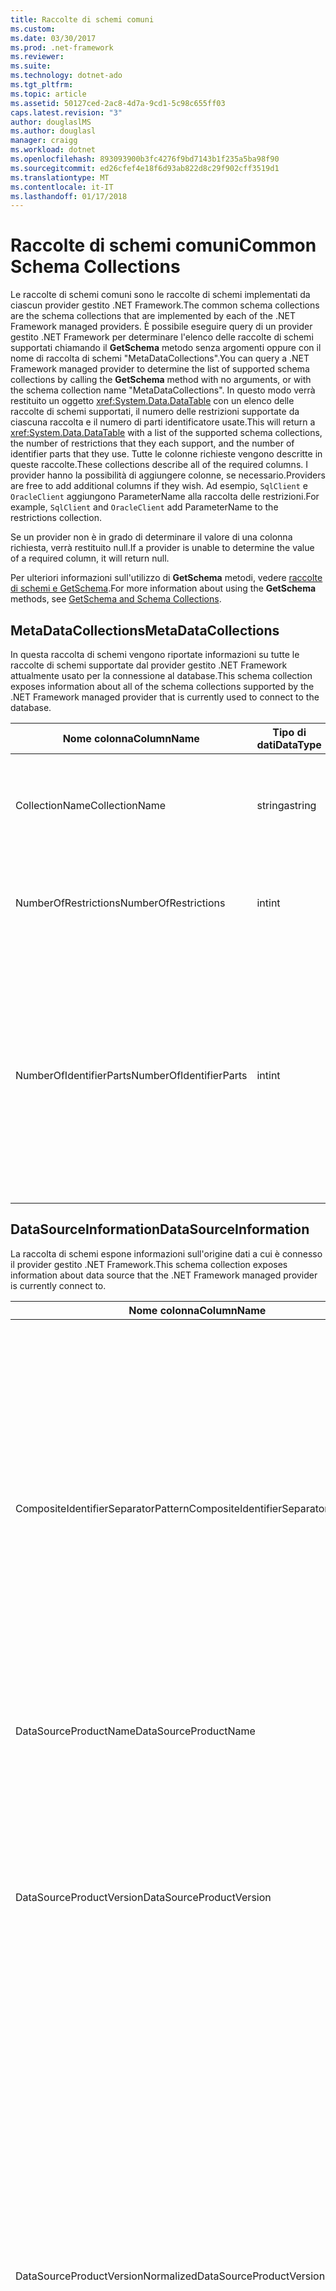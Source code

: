 ```yaml
---
title: Raccolte di schemi comuni
ms.custom: 
ms.date: 03/30/2017
ms.prod: .net-framework
ms.reviewer: 
ms.suite: 
ms.technology: dotnet-ado
ms.tgt_pltfrm: 
ms.topic: article
ms.assetid: 50127ced-2ac8-4d7a-9cd1-5c98c655ff03
caps.latest.revision: "3"
author: douglaslMS
ms.author: douglasl
manager: craigg
ms.workload: dotnet
ms.openlocfilehash: 893093900b3fc4276f9bd7143b1f235a5ba98f90
ms.sourcegitcommit: ed26cfef4e18f6d93ab822d8c29f902cff3519d1
ms.translationtype: MT
ms.contentlocale: it-IT
ms.lasthandoff: 01/17/2018
---
```

# <a name="common-schema-collections"></a><span data-ttu-id="63e28-102">Raccolte di schemi comuni</span><span class="sxs-lookup"><span data-stu-id="63e28-102">Common Schema Collections</span></span>
<span data-ttu-id="63e28-103">Le raccolte di schemi comuni sono le raccolte di schemi implementati da ciascun provider gestito .NET Framework.</span><span class="sxs-lookup"><span data-stu-id="63e28-103">The common schema collections are the schema collections that are implemented by each of the .NET Framework managed providers.</span></span> <span data-ttu-id="63e28-104">È possibile eseguire query di un provider gestito .NET Framework per determinare l'elenco delle raccolte di schemi supportati chiamando il **GetSchema** metodo senza argomenti oppure con il nome di raccolta di schemi "MetaDataCollections".</span><span class="sxs-lookup"><span data-stu-id="63e28-104">You can query a .NET Framework managed provider to determine the list of supported schema collections by calling the **GetSchema** method with no arguments, or with the schema collection name "MetaDataCollections".</span></span> <span data-ttu-id="63e28-105">In questo modo verrà restituito un oggetto <xref:System.Data.DataTable> con un elenco delle raccolte di schemi supportati, il numero delle restrizioni supportate da ciascuna raccolta e il numero di parti identificatore usate.</span><span class="sxs-lookup"><span data-stu-id="63e28-105">This will return a <xref:System.Data.DataTable> with a list of the supported schema collections, the number of restrictions that they each support, and the number of identifier parts that they use.</span></span> <span data-ttu-id="63e28-106">Tutte le colonne richieste vengono descritte in queste raccolte.</span><span class="sxs-lookup"><span data-stu-id="63e28-106">These collections describe all of the required columns.</span></span> <span data-ttu-id="63e28-107">I provider hanno la possibilità di aggiungere colonne, se necessario.</span><span class="sxs-lookup"><span data-stu-id="63e28-107">Providers are free to add additional columns if they wish.</span></span> <span data-ttu-id="63e28-108">Ad esempio, `SqlClient` e `OracleClient` aggiungono ParameterName alla raccolta delle restrizioni.</span><span class="sxs-lookup"><span data-stu-id="63e28-108">For example, `SqlClient` and `OracleClient` add ParameterName to the restrictions collection.</span></span>  
  
 <span data-ttu-id="63e28-109">Se un provider non è in grado di determinare il valore di una colonna richiesta, verrà restituito null.</span><span class="sxs-lookup"><span data-stu-id="63e28-109">If a provider is unable to determine the value of a required column, it will return null.</span></span>  
  
 <span data-ttu-id="63e28-110">Per ulteriori informazioni sull'utilizzo di **GetSchema** metodi, vedere [raccolte di schemi e GetSchema](../../../../docs/framework/data/adonet/getschema-and-schema-collections.md).</span><span class="sxs-lookup"><span data-stu-id="63e28-110">For more information about using the **GetSchema** methods, see [GetSchema and Schema Collections](../../../../docs/framework/data/adonet/getschema-and-schema-collections.md).</span></span>  
  
## <a name="metadatacollections"></a><span data-ttu-id="63e28-111">MetaDataCollections</span><span class="sxs-lookup"><span data-stu-id="63e28-111">MetaDataCollections</span></span>  
 <span data-ttu-id="63e28-112">In questa raccolta di schemi vengono riportate informazioni su tutte le raccolte di schemi supportate dal provider gestito .NET Framework attualmente usato per la connessione al database.</span><span class="sxs-lookup"><span data-stu-id="63e28-112">This schema collection exposes information about all of the schema collections supported by the .NET Framework managed provider that is currently used to connect to the database.</span></span>  
  
|<span data-ttu-id="63e28-113">Nome colonna</span><span class="sxs-lookup"><span data-stu-id="63e28-113">ColumnName</span></span>|<span data-ttu-id="63e28-114">Tipo di dati</span><span class="sxs-lookup"><span data-stu-id="63e28-114">DataType</span></span>|<span data-ttu-id="63e28-115">Descrizione</span><span class="sxs-lookup"><span data-stu-id="63e28-115">Description</span></span>|  
|----------------|--------------|-----------------|  
|<span data-ttu-id="63e28-116">CollectionName</span><span class="sxs-lookup"><span data-stu-id="63e28-116">CollectionName</span></span>|<span data-ttu-id="63e28-117">stringa</span><span class="sxs-lookup"><span data-stu-id="63e28-117">string</span></span>|<span data-ttu-id="63e28-118">Il nome della raccolta da passare per il **GetSchema** metodo per restituire la raccolta.</span><span class="sxs-lookup"><span data-stu-id="63e28-118">The name of the collection to pass to the **GetSchema** method to return the collection.</span></span>|  
|<span data-ttu-id="63e28-119">NumberOfRestrictions</span><span class="sxs-lookup"><span data-stu-id="63e28-119">NumberOfRestrictions</span></span>|<span data-ttu-id="63e28-120">int</span><span class="sxs-lookup"><span data-stu-id="63e28-120">int</span></span>|<span data-ttu-id="63e28-121">Il numero di restrizioni che è possibile specificare per la raccolta.</span><span class="sxs-lookup"><span data-stu-id="63e28-121">The number of restrictions that may be specified for the collection.</span></span>|  
|<span data-ttu-id="63e28-122">NumberOfIdentifierParts</span><span class="sxs-lookup"><span data-stu-id="63e28-122">NumberOfIdentifierParts</span></span>|<span data-ttu-id="63e28-123">int</span><span class="sxs-lookup"><span data-stu-id="63e28-123">int</span></span>|<span data-ttu-id="63e28-124">Il numero di parti nel nome dell'oggetto di database/identificatore composito.</span><span class="sxs-lookup"><span data-stu-id="63e28-124">The number of parts in the composite identifier/database object name.</span></span> <span data-ttu-id="63e28-125">Ad esempio, in SQL Server 3 corrisponde alle tabelle e 4 alle colonne.</span><span class="sxs-lookup"><span data-stu-id="63e28-125">For example, in SQL Server, this would be 3 for tables and 4 for columns.</span></span> <span data-ttu-id="63e28-126">In Oracle 2 corrisponde alle tabelle e 3 alle colonne.</span><span class="sxs-lookup"><span data-stu-id="63e28-126">In Oracle, it would be 2 for tables and 3 for columns.</span></span>|  
  
## <a name="datasourceinformation"></a><span data-ttu-id="63e28-127">DataSourceInformation</span><span class="sxs-lookup"><span data-stu-id="63e28-127">DataSourceInformation</span></span>  
 <span data-ttu-id="63e28-128">La raccolta di schemi espone informazioni sull'origine dati a cui è connesso il provider gestito .NET Framework.</span><span class="sxs-lookup"><span data-stu-id="63e28-128">This schema collection exposes information about data source that the .NET Framework managed provider is currently connect to.</span></span>  
  
|<span data-ttu-id="63e28-129">Nome colonna</span><span class="sxs-lookup"><span data-stu-id="63e28-129">ColumnName</span></span>|<span data-ttu-id="63e28-130">Tipo di dati</span><span class="sxs-lookup"><span data-stu-id="63e28-130">DataType</span></span>|<span data-ttu-id="63e28-131">Descrizione</span><span class="sxs-lookup"><span data-stu-id="63e28-131">Description</span></span>|  
|----------------|--------------|-----------------|  
|<span data-ttu-id="63e28-132">CompositeIdentifierSeparatorPattern</span><span class="sxs-lookup"><span data-stu-id="63e28-132">CompositeIdentifierSeparatorPattern</span></span>|<span data-ttu-id="63e28-133">string</span><span class="sxs-lookup"><span data-stu-id="63e28-133">string</span></span>|<span data-ttu-id="63e28-134">L'espressione regolare che corrisponde ai separatori compositi in un identificatore composito.</span><span class="sxs-lookup"><span data-stu-id="63e28-134">The regular expression to match the composite separators in a composite identifier.</span></span> <span data-ttu-id="63e28-135">Ad esempio, "\\."</span><span class="sxs-lookup"><span data-stu-id="63e28-135">For example, "\\."</span></span> <span data-ttu-id="63e28-136">(per SQL Server) o "@&#124; \\."</span><span class="sxs-lookup"><span data-stu-id="63e28-136">(for SQL Server) or "@&#124;\\."</span></span> <span data-ttu-id="63e28-137">(per Oracle).</span><span class="sxs-lookup"><span data-stu-id="63e28-137">(for Oracle).</span></span><br /><br /> <span data-ttu-id="63e28-138">Un identificatore composito viene generalmente utilizzato per un nome di oggetto di database, ad esempio: pubs.dbo o pubs@dbo.authors.</span><span class="sxs-lookup"><span data-stu-id="63e28-138">A composite identifier is typically what is used for a database object name, for example: pubs.dbo.authors or pubs@dbo.authors.</span></span><br /><br /> <span data-ttu-id="63e28-139">Per SQL Server, utilizzare l'espressione regolare "\\.".</span><span class="sxs-lookup"><span data-stu-id="63e28-139">For SQL Server, use the regular expression "\\.".</span></span> <span data-ttu-id="63e28-140">Per OracleClient, usare "@&#124; \\.".</span><span class="sxs-lookup"><span data-stu-id="63e28-140">For OracleClient, use "@&#124;\\.".</span></span><br /><br /> <span data-ttu-id="63e28-141">Per ODBC, usare Catalog_name_seperator.</span><span class="sxs-lookup"><span data-stu-id="63e28-141">For ODBC use the Catalog_name_seperator.</span></span><br /><br /> <span data-ttu-id="63e28-142">Per OLE DB, usare DBLITERAL_CATALOG_SEPARATOR o DBLITERAL_SCHEMA_SEPARATOR.</span><span class="sxs-lookup"><span data-stu-id="63e28-142">For OLE DB use DBLITERAL_CATALOG_SEPARATOR or DBLITERAL_SCHEMA_SEPARATOR.</span></span>|  
|<span data-ttu-id="63e28-143">DataSourceProductName</span><span class="sxs-lookup"><span data-stu-id="63e28-143">DataSourceProductName</span></span>|<span data-ttu-id="63e28-144">string</span><span class="sxs-lookup"><span data-stu-id="63e28-144">string</span></span>|<span data-ttu-id="63e28-145">Il nome del prodotto a cui ha avuto accesso il provider, come "Oracle" o "SQLServer".</span><span class="sxs-lookup"><span data-stu-id="63e28-145">The name of the product accessed by the provider, such as "Oracle" or "SQLServer".</span></span>|  
|<span data-ttu-id="63e28-146">DataSourceProductVersion</span><span class="sxs-lookup"><span data-stu-id="63e28-146">DataSourceProductVersion</span></span>|<span data-ttu-id="63e28-147">string</span><span class="sxs-lookup"><span data-stu-id="63e28-147">string</span></span>|<span data-ttu-id="63e28-148">Indica la versione del prodotto a cui ha avuto accesso il provider, nel formato nativo delle origini dati e non in formato Microsoft.</span><span class="sxs-lookup"><span data-stu-id="63e28-148">Indicates the version of the product accessed by the provider, in the data sources native format and not in Microsoft format.</span></span><br /><br /> <span data-ttu-id="63e28-149">In alcuni casi DataSourceProductVersion e DataSourceProductVersionNormalized corrisponderanno allo stesso valore.</span><span class="sxs-lookup"><span data-stu-id="63e28-149">In some cases DataSourceProductVersion and DataSourceProductVersionNormalized will be the same value.</span></span> <span data-ttu-id="63e28-150">Nel caso di OLE DB e ODBC risulteranno sempre uguali poiché sono mappati alla stessa chiamata di funzione nell'API nativo sottostante.</span><span class="sxs-lookup"><span data-stu-id="63e28-150">In the case of OLE DB and ODBC, these will always be the same as they are mapped to the same function call in the underlying native API.</span></span>|  
|<span data-ttu-id="63e28-151">DataSourceProductVersionNormalized</span><span class="sxs-lookup"><span data-stu-id="63e28-151">DataSourceProductVersionNormalized</span></span>|<span data-ttu-id="63e28-152">string</span><span class="sxs-lookup"><span data-stu-id="63e28-152">string</span></span>|<span data-ttu-id="63e28-153">Una versione normalizzata per l'origine dati, che è possibile confrontare con `String.Compare()`.</span><span class="sxs-lookup"><span data-stu-id="63e28-153">A normalized version for the data source, such that it can be compared with `String.Compare()`.</span></span> <span data-ttu-id="63e28-154">Il formato è lo stesso in tutte le versioni del provider per evitare che la versione 10 venga elencata tra la versione 1 e la versione 2.</span><span class="sxs-lookup"><span data-stu-id="63e28-154">The format of this is consistent for all versions of the provider to prevent version 10 from sorting between version 1 and version 2.</span></span><br /><br /> <span data-ttu-id="63e28-155">Ad esempio, il provider Oracle Usa il formato "nn.nn.nn.nn.nn" per la versione normalizzata, provocando un'origine di dati Oracle 8i restituire "il valore 08.01.07.04.01".</span><span class="sxs-lookup"><span data-stu-id="63e28-155">For example, the Oracle provider uses a format of "nn.nn.nn.nn.nn" for its normalized version, which causes an Oracle 8i data source to return "08.01.07.04.01".</span></span> <span data-ttu-id="63e28-156">SQL Server utilizza il formato "nn.nn.nnnn" Microsoft tipico.</span><span class="sxs-lookup"><span data-stu-id="63e28-156">SQL Server uses the typical Microsoft "nn.nn.nnnn" format.</span></span><br /><br /> <span data-ttu-id="63e28-157">In alcuni casi DataSourceProductVersion e DataSourceProductVersionNormalized corrisponderanno allo stesso valore.</span><span class="sxs-lookup"><span data-stu-id="63e28-157">In some cases, DataSourceProductVersion and DataSourceProductVersionNormalized will be the same value.</span></span> <span data-ttu-id="63e28-158">Nel caso di OLE DB e ODBC risulteranno sempre uguali poiché sono mappati alla stessa chiamata di funzione nell'API nativo sottostante.</span><span class="sxs-lookup"><span data-stu-id="63e28-158">In the case of OLE DB and ODBC these will always be the same as they are mapped to the same function call in the underlying native API.</span></span>|  
|<span data-ttu-id="63e28-159">GroupByBehavior</span><span class="sxs-lookup"><span data-stu-id="63e28-159">GroupByBehavior</span></span>|<xref:System.Data.Common.GroupByBehavior>|<span data-ttu-id="63e28-160">Specifica il rapporto tra le colonne nella clausola GROUP BY e le colonne non aggregate nell'elenco di selezione.</span><span class="sxs-lookup"><span data-stu-id="63e28-160">Specifies the relationship between the columns in a GROUP BY clause and the non-aggregated columns in the select list.</span></span>|  
|<span data-ttu-id="63e28-161">IdentifierPattern</span><span class="sxs-lookup"><span data-stu-id="63e28-161">IdentifierPattern</span></span>|<span data-ttu-id="63e28-162">string</span><span class="sxs-lookup"><span data-stu-id="63e28-162">string</span></span>|<span data-ttu-id="63e28-163">Un'espressione regolare che corrisponde a un identificatore e dispone di un valore di corrispondenza dell'identificatore.</span><span class="sxs-lookup"><span data-stu-id="63e28-163">A regular expression that matches an identifier and has a match value of the identifier.</span></span> <span data-ttu-id="63e28-164">Ad esempio "[A-Za-z0-9_#$]".</span><span class="sxs-lookup"><span data-stu-id="63e28-164">For example "[A-Za-z0-9_#$]".</span></span>|  
|<span data-ttu-id="63e28-165">IdentifierCase</span><span class="sxs-lookup"><span data-stu-id="63e28-165">IdentifierCase</span></span>|<xref:System.Data.Common.IdentifierCase>|<span data-ttu-id="63e28-166">Indica se per gli identificatori non delimitati viene eseguita la distinzione tra maiuscole e minuscole.</span><span class="sxs-lookup"><span data-stu-id="63e28-166">Indicates whether non-quoted identifiers are treated as case sensitive or not.</span></span>|  
|<span data-ttu-id="63e28-167">OrderByColumnsInSelect</span><span class="sxs-lookup"><span data-stu-id="63e28-167">OrderByColumnsInSelect</span></span>|<span data-ttu-id="63e28-168">bool</span><span class="sxs-lookup"><span data-stu-id="63e28-168">bool</span></span>|<span data-ttu-id="63e28-169">Specifica se le colonne nella clausola ORDER BY devono essere presenti nell'elenco di selezione.</span><span class="sxs-lookup"><span data-stu-id="63e28-169">Specifies whether columns in an ORDER BY clause must be in the select list.</span></span> <span data-ttu-id="63e28-170">Il valore true indica che le colonne devono risultare nell'elenco di selezione, mentre il valore false indica che non è necessario.</span><span class="sxs-lookup"><span data-stu-id="63e28-170">A value of true indicates that they are required to be in the select list, a value of false indicates that they are not required to be in the select list.</span></span>|  
|<span data-ttu-id="63e28-171">ParameterMarkerFormat</span><span class="sxs-lookup"><span data-stu-id="63e28-171">ParameterMarkerFormat</span></span>|<span data-ttu-id="63e28-172">string</span><span class="sxs-lookup"><span data-stu-id="63e28-172">string</span></span>|<span data-ttu-id="63e28-173">Una stringa di formato che rappresenta la modalità di formattazione di un parametro.</span><span class="sxs-lookup"><span data-stu-id="63e28-173">A format string that represents how to format a parameter.</span></span><br /><br /> <span data-ttu-id="63e28-174">Se i parametri denominati sono supportati dall'origine dati, il primo segnalibro di questa stringa deve trovarsi nella posizione in cui verrà formattato il nome del parametro.</span><span class="sxs-lookup"><span data-stu-id="63e28-174">If named parameters are supported by the data source, the first placeholder in this string should be where the parameter name should be formatted.</span></span><br /><br /> <span data-ttu-id="63e28-175">Se ad esempio l'origine dati prevede che i parametri vengano denominati e presentino il prefisso ":", il risultato sarà ":{0}".</span><span class="sxs-lookup"><span data-stu-id="63e28-175">For example, if the data source expects parameters to be named and prefixed with an ‘:’ this would be ":{0}".</span></span> <span data-ttu-id="63e28-176">Quando si esegue la formattazione con il nome di parametro "p1" la stringa risultante sarà ":p1".</span><span class="sxs-lookup"><span data-stu-id="63e28-176">When formatting this with a parameter name of "p1" the resulting string is ":p1".</span></span><br /><br /> <span data-ttu-id="63e28-177">Se l'origine dati prevede che i parametri il prefisso di ' @', ma già includono i nomi, il risultato sarà '{0}' e il risultato della formattazione di un parametro denominato "@p1"sarà"@p1".</span><span class="sxs-lookup"><span data-stu-id="63e28-177">If the data source expects parameters to be prefixed with the ‘@’, but the names already include them, this would be ‘{0}’, and the result of formatting a parameter named "@p1" would simply be "@p1".</span></span><br /><br /> <span data-ttu-id="63e28-178">Per le origini dati che non prevedono parametri denominati e prevede l'utilizzo del '?'</span><span class="sxs-lookup"><span data-stu-id="63e28-178">For data sources that do not expect named parameters and expect the use of the ‘?’</span></span> <span data-ttu-id="63e28-179">carattere, la stringa di formato può essere specificata come '?', in modo da ignorare il nome del parametro.</span><span class="sxs-lookup"><span data-stu-id="63e28-179">character, the format string can be specified as simply ‘?’, which would ignore the parameter name.</span></span> <span data-ttu-id="63e28-180">Per OLE DB viene restituito‘?’.</span><span class="sxs-lookup"><span data-stu-id="63e28-180">For OLE DB we return ‘?’.</span></span>|  
|<span data-ttu-id="63e28-181">ParameterMarkerPattern</span><span class="sxs-lookup"><span data-stu-id="63e28-181">ParameterMarkerPattern</span></span>|<span data-ttu-id="63e28-182">string</span><span class="sxs-lookup"><span data-stu-id="63e28-182">string</span></span>|<span data-ttu-id="63e28-183">Un'espressione regolare che corrisponde al marcatore di parametro.</span><span class="sxs-lookup"><span data-stu-id="63e28-183">A regular expression that matches a parameter marker.</span></span> <span data-ttu-id="63e28-184">Avrà un valore corrispondente per il nome del parametro, se disponibile.</span><span class="sxs-lookup"><span data-stu-id="63e28-184">It will have a match value of the parameter name, if any.</span></span><br /><br /> <span data-ttu-id="63e28-185">Se ad esempio i parametri denominati sono supportati con un carattere "@" principale incluso nel nome del parametro, il risultato sarà: "(@[A-Za-z0-9_$#]\*)".</span><span class="sxs-lookup"><span data-stu-id="63e28-185">For example, if named parameters are supported with an ‘@’ lead-in character that will be included in the parameter name, this would be: "(@[A-Za-z0-9_$#]\*)".</span></span><br /><br /> <span data-ttu-id="63e28-186">Tuttavia, se i parametri denominati sono supportati con un ':' come carattere iniziale e non è parte del nome del parametro, il risultato sarà: ": ([A-Za-z0-9 _ $#]\\*)".</span><span class="sxs-lookup"><span data-stu-id="63e28-186">However, if named parameters are supported with a ‘:’ as the lead-in character and it is not part of the parameter name, this would be: ":([A-Za-z0-9_$#]\\*)".</span></span><br /><br /> <span data-ttu-id="63e28-187">Se l'origine dati non supporta i parametri nominati, il risultato sarà "?".</span><span class="sxs-lookup"><span data-stu-id="63e28-187">Of course, if the data source doesn’t support named parameters, this would simply be "?".</span></span>|  
|<span data-ttu-id="63e28-188">ParameterNameMaxLength</span><span class="sxs-lookup"><span data-stu-id="63e28-188">ParameterNameMaxLength</span></span>|<span data-ttu-id="63e28-189">int</span><span class="sxs-lookup"><span data-stu-id="63e28-189">int</span></span>|<span data-ttu-id="63e28-190">La lunghezza massima del nome del parametro in caratteri.</span><span class="sxs-lookup"><span data-stu-id="63e28-190">The maximum length of a parameter name in characters.</span></span> <span data-ttu-id="63e28-191">In Visual Studio si presuppone che se i nomi di parametri sono supportati, il valore minimo per la lunghezza massima corrisponderà a 30 caratteri.</span><span class="sxs-lookup"><span data-stu-id="63e28-191">Visual Studio expects that if parameter names are supported, the minimum value for the maximum length is 30 characters.</span></span><br /><br /> <span data-ttu-id="63e28-192">Se l'origine dati non supporta i parametri denominati, questa proprietà restituisce zero.</span><span class="sxs-lookup"><span data-stu-id="63e28-192">If the data source does not support named parameters, this property returns zero.</span></span>|  
|<span data-ttu-id="63e28-193">ParameterNamePattern</span><span class="sxs-lookup"><span data-stu-id="63e28-193">ParameterNamePattern</span></span>|<span data-ttu-id="63e28-194">string</span><span class="sxs-lookup"><span data-stu-id="63e28-194">string</span></span>|<span data-ttu-id="63e28-195">Un'espressione regolare che corrisponde ai nomi di parametro validi.</span><span class="sxs-lookup"><span data-stu-id="63e28-195">A regular expression that matches the valid parameter names.</span></span> <span data-ttu-id="63e28-196">Origini dati diverse hanno regole diverse per i caratteri che è possibile usare con i nomi di parametro.</span><span class="sxs-lookup"><span data-stu-id="63e28-196">Different data sources have different rules regarding the characters that may be used for parameter names.</span></span><br /><br /> <span data-ttu-id="63e28-197">In Visual Studio si presuppone che se sono supportati i nomi di parametro, i caratteri "\p{Lu}\p{Ll}\p{Lt}\p{Lm}\p{Lo}\p{Nl}\p{Nd}" rappresentano il set di caratteri minimo supportato, valido per i nomi di parametro.</span><span class="sxs-lookup"><span data-stu-id="63e28-197">Visual Studio expects that if parameter names are supported, the characters "\p{Lu}\p{Ll}\p{Lt}\p{Lm}\p{Lo}\p{Nl}\p{Nd}" are the minimum supported set of characters that are valid for parameter names.</span></span>|  
|<span data-ttu-id="63e28-198">QuotedIdentifierPattern</span><span class="sxs-lookup"><span data-stu-id="63e28-198">QuotedIdentifierPattern</span></span>|<span data-ttu-id="63e28-199">string</span><span class="sxs-lookup"><span data-stu-id="63e28-199">string</span></span>|<span data-ttu-id="63e28-200">Un'espressione regolare che corrisponde a un identificatore delimitato e dispone di un valore di corrispondenza dell'identificatore senza virgolette.</span><span class="sxs-lookup"><span data-stu-id="63e28-200">A regular expression that matches a quoted identifier and has a match value of the identifier itself without the quotes.</span></span> <span data-ttu-id="63e28-201">Ad esempio, se l'origine dati utilizzate le virgolette doppie per identificare gli identificatori delimitati, il risultato sarà: "(([^\\"] &#124;\\" \\")\*)".</span><span class="sxs-lookup"><span data-stu-id="63e28-201">For example, if the data source used double-quotes to identify quoted identifiers, this would be: "(([^\\"]&#124;\\"\\")\*)".</span></span>|  
|<span data-ttu-id="63e28-202">QuotedIdentifierCase</span><span class="sxs-lookup"><span data-stu-id="63e28-202">QuotedIdentifierCase</span></span>|<xref:System.Data.Common.IdentifierCase>|<span data-ttu-id="63e28-203">Indica se per gli identificatori delimitati viene eseguita la distinzione tra maiuscole e minuscole.</span><span class="sxs-lookup"><span data-stu-id="63e28-203">Indicates whether quoted identifiers are treated as case sensitive or not.</span></span>|  
|<span data-ttu-id="63e28-204">StatementSeparatorPattern</span><span class="sxs-lookup"><span data-stu-id="63e28-204">StatementSeparatorPattern</span></span>|<span data-ttu-id="63e28-205">string</span><span class="sxs-lookup"><span data-stu-id="63e28-205">string</span></span>|<span data-ttu-id="63e28-206">Un'espressione regolare che corrisponde al separatore di istruzione.</span><span class="sxs-lookup"><span data-stu-id="63e28-206">A regular expression that matches the statement separator.</span></span>|  
|<span data-ttu-id="63e28-207">StringLiteralPattern</span><span class="sxs-lookup"><span data-stu-id="63e28-207">StringLiteralPattern</span></span>|<span data-ttu-id="63e28-208">string</span><span class="sxs-lookup"><span data-stu-id="63e28-208">string</span></span>|<span data-ttu-id="63e28-209">Un'espressione regolare che corrisponde a una stringa letterale e dispone di un valore di corrispondenza del valore letterale.</span><span class="sxs-lookup"><span data-stu-id="63e28-209">A regular expression that matches a string literal and has a match value of the literal itself.</span></span> <span data-ttu-id="63e28-210">Ad esempio, se l'origine dati utilizzata virgolette singole per identificare le stringhe, il risultato sarà: "('([^'] &#124; ') \*')"'</span><span class="sxs-lookup"><span data-stu-id="63e28-210">For example, if the data source used single-quotes to identify strings, this would be: "('([^']&#124;'')\*')"'</span></span>|  
|<span data-ttu-id="63e28-211">SupportedJoinOperators</span><span class="sxs-lookup"><span data-stu-id="63e28-211">SupportedJoinOperators</span></span>|<xref:System.Data.Common.SupportedJoinOperators>|<span data-ttu-id="63e28-212">Specifica i tipi di istruzioni join di SQL supportati dall'origine dati.</span><span class="sxs-lookup"><span data-stu-id="63e28-212">Specifies what types of SQL join statements are supported by the data source.</span></span>|  
  
## <a name="datatypes"></a><span data-ttu-id="63e28-213">DataTypes</span><span class="sxs-lookup"><span data-stu-id="63e28-213">DataTypes</span></span>  
 <span data-ttu-id="63e28-214">La raccolta di schemi espone informazioni sui tipi di dati supportati dal database al quale è connesso il provider gestito .NET Framework.</span><span class="sxs-lookup"><span data-stu-id="63e28-214">This schema collection exposes information about the data types that are supported by the database that the .NET Framework managed provider is currently connected to.</span></span>  
  
|<span data-ttu-id="63e28-215">Nome colonna</span><span class="sxs-lookup"><span data-stu-id="63e28-215">ColumnName</span></span>|<span data-ttu-id="63e28-216">Tipo di dati</span><span class="sxs-lookup"><span data-stu-id="63e28-216">DataType</span></span>|<span data-ttu-id="63e28-217">Descrizione</span><span class="sxs-lookup"><span data-stu-id="63e28-217">Description</span></span>|  
|----------------|--------------|-----------------|  
|<span data-ttu-id="63e28-218">TypeName</span><span class="sxs-lookup"><span data-stu-id="63e28-218">TypeName</span></span>|<span data-ttu-id="63e28-219">string</span><span class="sxs-lookup"><span data-stu-id="63e28-219">string</span></span>|<span data-ttu-id="63e28-220">Il nome del tipo di dati specifico del provider.</span><span class="sxs-lookup"><span data-stu-id="63e28-220">The provider-specific data type name.</span></span>|  
|<span data-ttu-id="63e28-221">ProviderDbType</span><span class="sxs-lookup"><span data-stu-id="63e28-221">ProviderDbType</span></span>|<span data-ttu-id="63e28-222">int</span><span class="sxs-lookup"><span data-stu-id="63e28-222">int</span></span>|<span data-ttu-id="63e28-223">Il tipo di valore specifico del provider da usare quando si specifica un tipo di parametro.</span><span class="sxs-lookup"><span data-stu-id="63e28-223">The provider-specific type value that should be used when specifying a parameter’s type.</span></span> <span data-ttu-id="63e28-224">Ad esempio, SqlDbType.Money o OracleType.Blob.</span><span class="sxs-lookup"><span data-stu-id="63e28-224">For example, SqlDbType.Money or OracleType.Blob.</span></span>|  
|<span data-ttu-id="63e28-225">ColumnSize</span><span class="sxs-lookup"><span data-stu-id="63e28-225">ColumnSize</span></span>|<span data-ttu-id="63e28-226">long</span><span class="sxs-lookup"><span data-stu-id="63e28-226">long</span></span>|<span data-ttu-id="63e28-227">La lunghezza di una colonna o di un parametro non numerico fa riferimento alla lunghezza massima o definita per questo tipo dal provider.</span><span class="sxs-lookup"><span data-stu-id="63e28-227">The length of a non-numeric column or parameter refers to either the maximum or the length defined for this type by the provider.</span></span><br /><br /> <span data-ttu-id="63e28-228">Per i dati di tipo carattere, rappresenta la lunghezza massima o definita in unità, definita dall'origine dati.</span><span class="sxs-lookup"><span data-stu-id="63e28-228">For character data, this is the maximum or defined length in units, defined by the data source.</span></span> <span data-ttu-id="63e28-229">In Oracle è possibile specificare una lunghezza, quindi la dimensione della memoria effettiva per determinati tipi di dati carattere.</span><span class="sxs-lookup"><span data-stu-id="63e28-229">Oracle has the concept of specifying a length and then specifying the actual storage size for some character data types.</span></span> <span data-ttu-id="63e28-230">Ciò consente di definire solo la lunghezza in unità per Oracle.</span><span class="sxs-lookup"><span data-stu-id="63e28-230">This defines only the length in units for Oracle.</span></span><br /><br /> <span data-ttu-id="63e28-231">Per i tipi di dati data-ora, rappresenta la lunghezza della rappresentazione stringa (se si suppone la massima precisione consentita del componente in frazioni di secondo).</span><span class="sxs-lookup"><span data-stu-id="63e28-231">For date-time data types, this is the length of the string representation (assuming the maximum allowed precision of the fractional seconds component).</span></span><br /><br /> <span data-ttu-id="63e28-232">Se il tipo di dati è numerico, rappresenta il limite superiore sulla massima precisione del tipo di dati.</span><span class="sxs-lookup"><span data-stu-id="63e28-232">If the data type is numeric, this is the upper bound on the maximum precision of the data type.</span></span>|  
|<span data-ttu-id="63e28-233">CreateFormat</span><span class="sxs-lookup"><span data-stu-id="63e28-233">CreateFormat</span></span>|<span data-ttu-id="63e28-234">string</span><span class="sxs-lookup"><span data-stu-id="63e28-234">string</span></span>|<span data-ttu-id="63e28-235">Stringa di formato che indica come aggiungere la colonna a un'istruzione di definizione dei dati, come CREATE TABLE.</span><span class="sxs-lookup"><span data-stu-id="63e28-235">Format string that represents how to add this column to a data definition statement, such as CREATE TABLE.</span></span> <span data-ttu-id="63e28-236">Ciascun elemento nella matrice CreateParameter deve essere rappresentato da un "marcatore di parametro" nella stringa di formato.</span><span class="sxs-lookup"><span data-stu-id="63e28-236">Each element in the CreateParameter array should be represented by a "parameter marker" in the format string.</span></span><br /><br /> <span data-ttu-id="63e28-237">Ad esempio, per il tipo di dati SQL DECIMAL sono necessarie una precisione e una scala.</span><span class="sxs-lookup"><span data-stu-id="63e28-237">For example, the SQL data type DECIMAL needs a precision and a scale.</span></span> <span data-ttu-id="63e28-238">In questo caso, la stringa di formato risulterà "DECIMAL({0},{1})".</span><span class="sxs-lookup"><span data-stu-id="63e28-238">In this case, the format string would be "DECIMAL({0},{1})".</span></span>|  
|<span data-ttu-id="63e28-239">CreateParameters</span><span class="sxs-lookup"><span data-stu-id="63e28-239">CreateParameters</span></span>|<span data-ttu-id="63e28-240">string</span><span class="sxs-lookup"><span data-stu-id="63e28-240">string</span></span>|<span data-ttu-id="63e28-241">I parametri di creazione da specificare durante la creazione di una colonna di questo tipo di dati.</span><span class="sxs-lookup"><span data-stu-id="63e28-241">The creation parameters that must be specified when creating a column of this data type.</span></span> <span data-ttu-id="63e28-242">Ciascun parametro di creazione viene elencato nella stringa, separato da una virgola nell'ordine in cui deve essere fornito.</span><span class="sxs-lookup"><span data-stu-id="63e28-242">Each creation parameter is listed in the string, separated by a comma in the order they are to be supplied.</span></span><br /><br /> <span data-ttu-id="63e28-243">Ad esempio, per il tipo di dati SQL DECIMAL sono necessarie una precisione e una scala.</span><span class="sxs-lookup"><span data-stu-id="63e28-243">For example, the SQL data type DECIMAL needs a precision and a scale.</span></span> <span data-ttu-id="63e28-244">In questo caso, i parametri di creazione devono contenere la stringa "precision, scale".</span><span class="sxs-lookup"><span data-stu-id="63e28-244">In this case, the creation parameters should contain the string "precision, scale".</span></span><br /><br /> <span data-ttu-id="63e28-245">In un comando di testo per creare una colonna DECIMAL con una precisione di 10 e una scala di 2, il valore della colonna CreateFormat può essere DECIMAL({0},{1})" e la specifica completa del tipo sarà DECIMAL(10,2).</span><span class="sxs-lookup"><span data-stu-id="63e28-245">In a text command to create a DECIMAL column with a precision of 10 and a scale of 2, the value of the CreateFormat column might be DECIMAL({0},{1})" and the complete type specification would be DECIMAL(10,2).</span></span>|  
|<span data-ttu-id="63e28-246">Tipo di dati</span><span class="sxs-lookup"><span data-stu-id="63e28-246">DataType</span></span>|<span data-ttu-id="63e28-247">string</span><span class="sxs-lookup"><span data-stu-id="63e28-247">string</span></span>|<span data-ttu-id="63e28-248">Il nome del tipo di dati .NET Framework.</span><span class="sxs-lookup"><span data-stu-id="63e28-248">The name of the .NET Framework type of the data type.</span></span>|  
|<span data-ttu-id="63e28-249">IsAutoincrementable</span><span class="sxs-lookup"><span data-stu-id="63e28-249">IsAutoincrementable</span></span>|<span data-ttu-id="63e28-250">bool</span><span class="sxs-lookup"><span data-stu-id="63e28-250">bool</span></span>|<span data-ttu-id="63e28-251">true—I valori di questo tipo di dati possono essere a incremento automatico.</span><span class="sxs-lookup"><span data-stu-id="63e28-251">true—Values of this data type may be auto-incrementing.</span></span><br /><br /> <span data-ttu-id="63e28-252">false—I valori di questo tipo di dati possono non essere a incremento automatico.</span><span class="sxs-lookup"><span data-stu-id="63e28-252">false—Values of this data type may not be auto-incrementing.</span></span><br /><br /> <span data-ttu-id="63e28-253">Notare che anche se una colonna di questo tipo di dati può essere a incremento automatico, non significa che tutte le colonne di questo tipo lo siano.</span><span class="sxs-lookup"><span data-stu-id="63e28-253">Note that this merely indicates whether a column of this data type may be auto-incrementing, not that all columns of this type are auto-incrementing.</span></span>|  
|<span data-ttu-id="63e28-254">IsBestMatch</span><span class="sxs-lookup"><span data-stu-id="63e28-254">IsBestMatch</span></span>|<span data-ttu-id="63e28-255">bool</span><span class="sxs-lookup"><span data-stu-id="63e28-255">bool</span></span>|<span data-ttu-id="63e28-256">true—Il tipo di dati è la corrispondenza più appropriata tra tutti i tipi di dati nell'archivio e il tipo di dati .NET Framework indicato dal valore nella colonna DataType.</span><span class="sxs-lookup"><span data-stu-id="63e28-256">true—The data type is the best match between all data types in the data store and the .NET Framework data type indicated by the value in the DataType column.</span></span><br /><br /> <span data-ttu-id="63e28-257">false—Il tipo di dati non rappresenta la corrispondenza più appropriata.</span><span class="sxs-lookup"><span data-stu-id="63e28-257">false—The data type is not the best match.</span></span><br /><br /> <span data-ttu-id="63e28-258">Per ciascun set di righe in cui il valore della colonna DataType è lo stesso, la colonna IsBestMatch è impostata su true in una sola riga.</span><span class="sxs-lookup"><span data-stu-id="63e28-258">For each set of rows in which the value of the DataType column is the same, the IsBestMatch column is set to true in only one row.</span></span>|  
|<span data-ttu-id="63e28-259">IsCaseSensitive</span><span class="sxs-lookup"><span data-stu-id="63e28-259">IsCaseSensitive</span></span>|<span data-ttu-id="63e28-260">bool</span><span class="sxs-lookup"><span data-stu-id="63e28-260">bool</span></span>|<span data-ttu-id="63e28-261">true—Il tipo di dati è di tipo carattere e viene fatta distinzione tra maiuscole e minuscole.</span><span class="sxs-lookup"><span data-stu-id="63e28-261">true—The data type is a character type and is case-sensitive.</span></span><br /><br /> <span data-ttu-id="63e28-262">false—Il tipo di dati è di tipo carattere e viene fatta distinzione tra maiuscole e minuscole.</span><span class="sxs-lookup"><span data-stu-id="63e28-262">false—The data type is not a character type or is not case-sensitive.</span></span>|  
|<span data-ttu-id="63e28-263">IsFixedLength</span><span class="sxs-lookup"><span data-stu-id="63e28-263">IsFixedLength</span></span>|<span data-ttu-id="63e28-264">bool</span><span class="sxs-lookup"><span data-stu-id="63e28-264">bool</span></span>|<span data-ttu-id="63e28-265">true—Le colonne di questo tipo di dati create dal DDL (Data Definition Language) saranno di lunghezza fissa.</span><span class="sxs-lookup"><span data-stu-id="63e28-265">true—Columns of this data type created by the data definition language (DDL) will be of fixed length.</span></span><br /><br /> <span data-ttu-id="63e28-266">false—Le colonne di questo tipo di dati create dal DDL saranno di lunghezza variabile.</span><span class="sxs-lookup"><span data-stu-id="63e28-266">false—Columns of this data type created by the DDL will be of variable length.</span></span><br /><br /> <span data-ttu-id="63e28-267">DBNull.Value—Non è noto se il provider eseguirà il mapping del campo con una colonna di lunghezza fissa o di lunghezza variabile.</span><span class="sxs-lookup"><span data-stu-id="63e28-267">DBNull.Value—It is not known whether the provider will map this field with a fixed-length or variable-length column.</span></span>|  
|<span data-ttu-id="63e28-268">IsFixedPrecisionScale</span><span class="sxs-lookup"><span data-stu-id="63e28-268">IsFixedPrecisionScale</span></span>|<span data-ttu-id="63e28-269">bool</span><span class="sxs-lookup"><span data-stu-id="63e28-269">bool</span></span>|<span data-ttu-id="63e28-270">true—Il tipo di dati dispone di una precisione e una scala fisse.</span><span class="sxs-lookup"><span data-stu-id="63e28-270">true—The data type has a fixed precision and scale.</span></span><br /><br /> <span data-ttu-id="63e28-271">false—Il tipo di dati non dispone di una precisione e una scala fisse.</span><span class="sxs-lookup"><span data-stu-id="63e28-271">false—The data type does not have a fixed precision and scale.</span></span>|  
|<span data-ttu-id="63e28-272">IsLong</span><span class="sxs-lookup"><span data-stu-id="63e28-272">IsLong</span></span>|<span data-ttu-id="63e28-273">bool</span><span class="sxs-lookup"><span data-stu-id="63e28-273">bool</span></span>|<span data-ttu-id="63e28-274">true—Il tipo di dati contiene dati molto lunghi. La definizione dei dati molto lunghi è specifica del provider.</span><span class="sxs-lookup"><span data-stu-id="63e28-274">true—The data type contains very long data; the definition of very long data is provider-specific.</span></span><br /><br /> <span data-ttu-id="63e28-275">false—Il tipo di dati non contiene dati molto lunghi.</span><span class="sxs-lookup"><span data-stu-id="63e28-275">false—The data type does not contain very long data.</span></span>|  
|<span data-ttu-id="63e28-276">IsNullable</span><span class="sxs-lookup"><span data-stu-id="63e28-276">IsNullable</span></span>|<span data-ttu-id="63e28-277">bool</span><span class="sxs-lookup"><span data-stu-id="63e28-277">bool</span></span>|<span data-ttu-id="63e28-278">true—Il tipo di dati ammette valori null.</span><span class="sxs-lookup"><span data-stu-id="63e28-278">true—The data type is nullable.</span></span><br /><br /> <span data-ttu-id="63e28-279">false—Il tipo di dati non ammette valori null.</span><span class="sxs-lookup"><span data-stu-id="63e28-279">false—The data type is not nullable.</span></span><br /><br /> <span data-ttu-id="63e28-280">DBNull.Value—Non è noto se il tipo di dati ammette valori null.</span><span class="sxs-lookup"><span data-stu-id="63e28-280">DBNull.Value—It is not known whether the data type is nullable.</span></span>|  
|<span data-ttu-id="63e28-281">IsSearchable</span><span class="sxs-lookup"><span data-stu-id="63e28-281">IsSearchable</span></span>|<span data-ttu-id="63e28-282">bool</span><span class="sxs-lookup"><span data-stu-id="63e28-282">bool</span></span>|<span data-ttu-id="63e28-283">true—Il tipo di dati può essere usato in una clausola WHERE con qualsiasi operatore ad eccezione del predicato LIKE.</span><span class="sxs-lookup"><span data-stu-id="63e28-283">true—The data type can be used in a WHERE clause with any operator except the LIKE predicate.</span></span><br /><br /> <span data-ttu-id="63e28-284">false—Il tipo di dati non può essere usato in una clausola WHERE con qualsiasi operatore ad eccezione del predicato LIKE.</span><span class="sxs-lookup"><span data-stu-id="63e28-284">false—The data type cannot be used in a WHERE clause with any operator except the LIKE predicate.</span></span>|  
|<span data-ttu-id="63e28-285">IsSearchableWithLike</span><span class="sxs-lookup"><span data-stu-id="63e28-285">IsSearchableWithLike</span></span>|<span data-ttu-id="63e28-286">bool</span><span class="sxs-lookup"><span data-stu-id="63e28-286">bool</span></span>|<span data-ttu-id="63e28-287">true—Il tipo di dati può essere usato con il predicato LIKE</span><span class="sxs-lookup"><span data-stu-id="63e28-287">true—The data type can be used with the LIKE predicate</span></span><br /><br /> <span data-ttu-id="63e28-288">false—Il tipo di dati non può essere usato con il predicato LIKE.</span><span class="sxs-lookup"><span data-stu-id="63e28-288">false—The data type cannot be used with the LIKE predicate.</span></span>|  
|<span data-ttu-id="63e28-289">IsUnsigned</span><span class="sxs-lookup"><span data-stu-id="63e28-289">IsUnsigned</span></span>|<span data-ttu-id="63e28-290">bool</span><span class="sxs-lookup"><span data-stu-id="63e28-290">bool</span></span>|<span data-ttu-id="63e28-291">true—Il tipo di dati è unsigned.</span><span class="sxs-lookup"><span data-stu-id="63e28-291">true—The data type is unsigned.</span></span><br /><br /> <span data-ttu-id="63e28-292">false—Il tipo di dati è signed.</span><span class="sxs-lookup"><span data-stu-id="63e28-292">false—The data type is signed.</span></span><br /><br /> <span data-ttu-id="63e28-293">DBNull.Value—Non applicabile al tipo di dati.</span><span class="sxs-lookup"><span data-stu-id="63e28-293">DBNull.Value—Not applicable to data type.</span></span>|  
|<span data-ttu-id="63e28-294">MaximumScale</span><span class="sxs-lookup"><span data-stu-id="63e28-294">MaximumScale</span></span>|<span data-ttu-id="63e28-295">short</span><span class="sxs-lookup"><span data-stu-id="63e28-295">short</span></span>|<span data-ttu-id="63e28-296">Se l'indicatore di tipo è numerico, corrisponde al numero massimo di cifre consentito a destra del separatore decimale.</span><span class="sxs-lookup"><span data-stu-id="63e28-296">If the type indicator is a numeric type, this is the maximum number of digits allowed to the right of the decimal point.</span></span> <span data-ttu-id="63e28-297">Altrimenti sarà DBNull.Value.</span><span class="sxs-lookup"><span data-stu-id="63e28-297">Otherwise, this is DBNull.Value.</span></span>|  
|<span data-ttu-id="63e28-298">MinimumScale</span><span class="sxs-lookup"><span data-stu-id="63e28-298">MinimumScale</span></span>|<span data-ttu-id="63e28-299">short</span><span class="sxs-lookup"><span data-stu-id="63e28-299">short</span></span>|<span data-ttu-id="63e28-300">Se l'indicatore di tipo è numerico, corrisponde al numero minimo di cifre consentito a destra del separatore decimale.</span><span class="sxs-lookup"><span data-stu-id="63e28-300">If the type indicator is a numeric type, this is the minimum number of digits allowed to the right of the decimal point.</span></span> <span data-ttu-id="63e28-301">Altrimenti sarà DBNull.Value.</span><span class="sxs-lookup"><span data-stu-id="63e28-301">Otherwise, this is DBNull.Value.</span></span>|  
|<span data-ttu-id="63e28-302">IsConcurrencyType</span><span class="sxs-lookup"><span data-stu-id="63e28-302">IsConcurrencyType</span></span>|<span data-ttu-id="63e28-303">bool</span><span class="sxs-lookup"><span data-stu-id="63e28-303">bool</span></span>|<span data-ttu-id="63e28-304">true – Il tipo di dati viene aggiornato dal database ogni volta che la riga viene modificata e il valore della colonna è diverso da tutti i valori precedenti</span><span class="sxs-lookup"><span data-stu-id="63e28-304">true – the data type is updated by the database every time the row is changed and the value of the column is different from all previous values</span></span><br /><br /> <span data-ttu-id="63e28-305">false – Il tipo di dati non viene aggiornato dal database ogni volta che viene modificata la riga</span><span class="sxs-lookup"><span data-stu-id="63e28-305">false – the data type is note updated by the database every time the row is changed</span></span><br /><br /> <span data-ttu-id="63e28-306">DBNull.Value – il database non supporta questo tipo di dati</span><span class="sxs-lookup"><span data-stu-id="63e28-306">DBNull.Value – the database does not support this type of data type</span></span>|  
|<span data-ttu-id="63e28-307">IsLiteralSupported</span><span class="sxs-lookup"><span data-stu-id="63e28-307">IsLiteralSupported</span></span>|<span data-ttu-id="63e28-308">bool</span><span class="sxs-lookup"><span data-stu-id="63e28-308">bool</span></span>|<span data-ttu-id="63e28-309">true – Il tipo di dati può essere espresso come valore letterale</span><span class="sxs-lookup"><span data-stu-id="63e28-309">true – the data type can be expressed as a literal</span></span><br /><br /> <span data-ttu-id="63e28-310">false – Il tipo di dati non può essere espresso come valore letterale</span><span class="sxs-lookup"><span data-stu-id="63e28-310">false – the data type can not be expressed as a literal</span></span>|  
|<span data-ttu-id="63e28-311">LiteralPrefix</span><span class="sxs-lookup"><span data-stu-id="63e28-311">LiteralPrefix</span></span>|<span data-ttu-id="63e28-312">string</span><span class="sxs-lookup"><span data-stu-id="63e28-312">string</span></span>|<span data-ttu-id="63e28-313">Il prefisso applicato a un dato valore letterale.</span><span class="sxs-lookup"><span data-stu-id="63e28-313">The prefix applied to a given literal.</span></span>|  
|<span data-ttu-id="63e28-314">LiteralSuffix</span><span class="sxs-lookup"><span data-stu-id="63e28-314">LiteralSuffix</span></span>|<span data-ttu-id="63e28-315">stringa</span><span class="sxs-lookup"><span data-stu-id="63e28-315">string</span></span>|<span data-ttu-id="63e28-316">Il suffisso applicato a un dato valore letterale.</span><span class="sxs-lookup"><span data-stu-id="63e28-316">The suffix applied to a given literal.</span></span>|  
|<span data-ttu-id="63e28-317">NativeDataType</span><span class="sxs-lookup"><span data-stu-id="63e28-317">NativeDataType</span></span>|<span data-ttu-id="63e28-318">String</span><span class="sxs-lookup"><span data-stu-id="63e28-318">String</span></span>|<span data-ttu-id="63e28-319">NativeDataType è una colonna specifica di OLE DB per l'esposizione del tipo di dati OLE DB.</span><span class="sxs-lookup"><span data-stu-id="63e28-319">NativeDataType is an OLE DB specific column for exposing the OLE DB type of the data type .</span></span>|  
  
## <a name="restrictions"></a><span data-ttu-id="63e28-320">Restrizioni</span><span class="sxs-lookup"><span data-stu-id="63e28-320">Restrictions</span></span>  
 <span data-ttu-id="63e28-321">La raccolta di schemi espone informazioni sulle restrizioni supportate dal provider gestito .NET Framework usato per la connessione al database.</span><span class="sxs-lookup"><span data-stu-id="63e28-321">This schema collection exposed information about the restrictions that are supported by the .NET Framework managed provider that is currently used to connect to the database.</span></span>  
  
|<span data-ttu-id="63e28-322">Nome colonna</span><span class="sxs-lookup"><span data-stu-id="63e28-322">ColumnName</span></span>|<span data-ttu-id="63e28-323">Tipo di dati</span><span class="sxs-lookup"><span data-stu-id="63e28-323">DataType</span></span>|<span data-ttu-id="63e28-324">Descrizione</span><span class="sxs-lookup"><span data-stu-id="63e28-324">Description</span></span>|  
|----------------|--------------|-----------------|  
|<span data-ttu-id="63e28-325">CollectionName</span><span class="sxs-lookup"><span data-stu-id="63e28-325">CollectionName</span></span>|<span data-ttu-id="63e28-326">string</span><span class="sxs-lookup"><span data-stu-id="63e28-326">string</span></span>|<span data-ttu-id="63e28-327">Il nome della raccolta a cui sono applicate queste restrizioni.</span><span class="sxs-lookup"><span data-stu-id="63e28-327">The name of the collection that these restrictions apply to.</span></span>|  
|<span data-ttu-id="63e28-328">RestrictionName</span><span class="sxs-lookup"><span data-stu-id="63e28-328">RestrictionName</span></span>|<span data-ttu-id="63e28-329">string</span><span class="sxs-lookup"><span data-stu-id="63e28-329">string</span></span>|<span data-ttu-id="63e28-330">Il nome della restrizione nella raccolta.</span><span class="sxs-lookup"><span data-stu-id="63e28-330">The name of the restriction in the collection.</span></span>|  
|<span data-ttu-id="63e28-331">RestrictionDefault</span><span class="sxs-lookup"><span data-stu-id="63e28-331">RestrictionDefault</span></span>|<span data-ttu-id="63e28-332">string</span><span class="sxs-lookup"><span data-stu-id="63e28-332">string</span></span>|<span data-ttu-id="63e28-333">Ignorato.</span><span class="sxs-lookup"><span data-stu-id="63e28-333">Ignored.</span></span>|  
|<span data-ttu-id="63e28-334">RestrictionNumber</span><span class="sxs-lookup"><span data-stu-id="63e28-334">RestrictionNumber</span></span>|<span data-ttu-id="63e28-335">int</span><span class="sxs-lookup"><span data-stu-id="63e28-335">int</span></span>|<span data-ttu-id="63e28-336">La posizione effettiva nelle restrizioni delle raccolte in cui rientra questa particolare restrizione.</span><span class="sxs-lookup"><span data-stu-id="63e28-336">The actual location in the collections restrictions that this particular restriction falls in.</span></span>|  
  
## <a name="reservedwords"></a><span data-ttu-id="63e28-337">ReservedWords</span><span class="sxs-lookup"><span data-stu-id="63e28-337">ReservedWords</span></span>  
 <span data-ttu-id="63e28-338">La raccolta di schemi espone informazioni sulle parole riservate dal database al quale è connesso il provider gestito .NET Framework.</span><span class="sxs-lookup"><span data-stu-id="63e28-338">This schema collection exposes information about the words that are reserved by the database that the .NET Framework managed provider that is currently connected to.</span></span>  
  
|<span data-ttu-id="63e28-339">Nome colonna</span><span class="sxs-lookup"><span data-stu-id="63e28-339">ColumnName</span></span>|<span data-ttu-id="63e28-340">Tipo di dati</span><span class="sxs-lookup"><span data-stu-id="63e28-340">DataType</span></span>|<span data-ttu-id="63e28-341">Descrizione</span><span class="sxs-lookup"><span data-stu-id="63e28-341">Description</span></span>|  
|----------------|--------------|-----------------|  
|<span data-ttu-id="63e28-342">ReservedWord</span><span class="sxs-lookup"><span data-stu-id="63e28-342">ReservedWord</span></span>|<span data-ttu-id="63e28-343">stringa</span><span class="sxs-lookup"><span data-stu-id="63e28-343">string</span></span>|<span data-ttu-id="63e28-344">Parole riservate specifiche del provider.</span><span class="sxs-lookup"><span data-stu-id="63e28-344">Provider specific reserved word.</span></span>|  
  
## <a name="see-also"></a><span data-ttu-id="63e28-345">Vedere anche</span><span class="sxs-lookup"><span data-stu-id="63e28-345">See Also</span></span>  
 [<span data-ttu-id="63e28-346">Recupero di informazioni sullo schema del database</span><span class="sxs-lookup"><span data-stu-id="63e28-346">Retrieving Database Schema Information</span></span>](../../../../docs/framework/data/adonet/retrieving-database-schema-information.md)  
 [<span data-ttu-id="63e28-347">Raccolte di schemi e GetSchema</span><span class="sxs-lookup"><span data-stu-id="63e28-347">GetSchema and Schema Collections</span></span>](../../../../docs/framework/data/adonet/getschema-and-schema-collections.md)  
 [<span data-ttu-id="63e28-348">Provider gestiti ADO.NET e Centro per sviluppatori di set di dati</span><span class="sxs-lookup"><span data-stu-id="63e28-348">ADO.NET Managed Providers and DataSet Developer Center</span></span>](http://go.microsoft.com/fwlink/?LinkId=217917)
